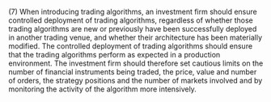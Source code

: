 (7) When introducing trading algorithms, an investment firm should ensure controlled deployment of trading algorithms, regardless of whether those trading algorithms are new or previously have been successfully deployed in another trading venue, and whether their architecture has been materially modified. The controlled deployment of trading algorithms should ensure that the trading algorithms perform as expected in a production environment. The investment firm should therefore set cautious limits on the number of financial instruments being traded, the price, value and number of orders, the strategy positions and the number of markets involved and by monitoring the activity of the algorithm more intensively.